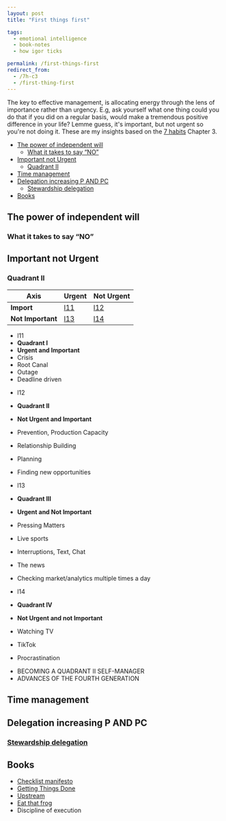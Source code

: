 ```yaml
---
layout: post
title: "First things first"

tags:
  - emotional intelligence
  - book-notes
  - how igor ticks

permalink: /first-things-first
redirect_from:
  - /7h-c3
  - /first-thing-first
---
```


The key to effective management, is allocating energy through the lens of importance rather than urgency. E.g, ask yourself what one thing could you do that if you did on a regular basis, would make a tremendous positive difference in your life? Lemme guess, it's important, but not urgent so you're not doing it. These are my insights based on the [7 habits](/7h) Chapter 3.

<!-- prettier-ignore-start -->

<!-- vim-markdown-toc GFM -->

- [The power of independent will](#the-power-of-independent-will)
    - [What it takes to say “NO”](#what-it-takes-to-say-no)
- [Important not Urgent](#important-not-urgent)
    - [Quadrant II](#quadrant-ii)
- [Time management](#time-management)
- [Delegation increasing P AND PC](#delegation-increasing-p-and-pc)
    - [Stewardship delegation](#stewardship-delegation)
- [Books](#books)

<!-- vim-markdown-toc -->
<!-- prettier-ignore-end -->

## The power of independent will

### What it takes to say “NO”

## Important not Urgent

### Quadrant II

| Axis              | Urgent     | Not Urgent |
| ----------------- | ---------- | ---------- |
| **Import**        | [l11](l11) | [l12](l12) |
| **Not Important** | [l13](l13) | [l14](l14) |

- l11
- **Quadrant I**
- **Urgent and Important**
- Crisis
- Root Canal
- Outage
- Deadline driven

<div></div>

- l12
- **Quadrant II**
- **Not Urgent and Important**
- Prevention, Production Capacity
- Relationship Building
- Planning
- Finding new opportunities

  <div></div>

- l13
- **Quadrant III**
- **Urgent and Not Important**
- Pressing Matters
- Live sports
- Interruptions, Text, Chat
- The news
- Checking market/analytics multiple times a day

  <div></div>

- l14
- **Quadrant IV**
- **Not Urgent and not Important**
- Watching TV
- TikTok
- Procrastination

<div></div>

- BECOMING A QUADRANT II SELF-MANAGER
- ADVANCES OF THE FOURTH GENERATION

## Time management

## Delegation increasing P AND PC

### [Stewardship delegation](/delegate)

## Books

- [Checklist manifesto](https://www.amazon.com/Checklist-Manifesto-How-Things-Right/dp/0312430000)
- [Getting Things Done](/gtd)
- [Upstream](/upstream)
- [Eat that frog](/frog)
- Discipline of execution

